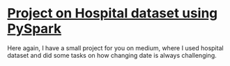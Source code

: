<!DOCTYPE html>
<html>
<head>
<title>Project on Hospital dataset using PySpark</title>
</head>
<body>

<h1><span style="color:blue;font-size:30px;"><a href="https://medium.com/@khajazaffer/hospital-datasets-18adbd9328d9" target="_blank">Project on Hospital dataset using PySpark</a></span></h1>

<p>Here again, I have a small project for you on medium, where I used hospital dataset and did some tasks on how changing date is always challenging.</p>

</body>
</html>
